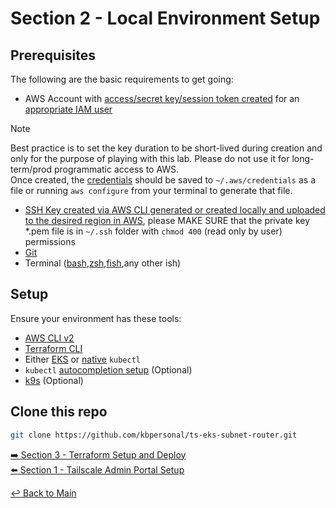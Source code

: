 # Section 2 - Local Environment Setup

## Prerequisites

The following are the basic requirements to get going:

- AWS Account with [access/secret key/session token created](https://docs.aws.amazon.com/IAM/latest/UserGuide/id_credentials_access-keys.html) for an [appropriate IAM user](https://docs.aws.amazon.com/IAM/latest/UserGuide/access-keys-admin-managed.html)

> [!NOTE]
> Best practice is to set the key duration to be short-lived during creation and only for the purpose of playing with this lab. Please do not use it for long-term/prod programmatic access to AWS.  
  Once created, the [credentials](https://docs.aws.amazon.com/cli/v1/userguide/cli-configure-files.html) should be saved to ```~/.aws/credentials``` as a file or running ```aws configure``` from your terminal to generate that file.

- [SSH Key created via AWS CLI generated or created locally and uploaded to the desired region in AWS](https://docs.aws.amazon.com/AWSEC2/latest/UserGuide/create-key-pairs.html), please MAKE SURE that the private key *.pem file is in `~/.ssh` folder with `chmod 400` (read only by user) permissions
- [Git](https://github.com/git-guides/install-git)
- Terminal ([bash](https://www.gnu.org/software/bash/),[zsh](https://ohmyz.sh/),[fish](https://fishshell.com/),any other ish)

## Setup

Ensure your environment has these tools:

- [AWS CLI v2](https://docs.aws.amazon.com/cli/latest/userguide/getting-started-install.html)
- [Terraform CLI](https://developer.hashicorp.com/terraform/tutorials/aws-get-started/install-cli)
- Either [EKS](https://docs.aws.amazon.com/eks/latest/userguide/install-kubectl.html) or [native](https://kubernetes.io/docs/tasks/tools/#kubectl) ```kubectl```
- ```kubectl``` [autocompletion setup](https://kubernetes.io/docs/reference/kubectl/generated/kubectl_completion/) (Optional)
- [k9s](https://k9scli.io/topics/install/) (Optional)

## Clone this repo

```bash
git clone https://github.com/kbpersonal/ts-eks-subnet-router.git
```

[:arrow_right: Section 3 - Terraform Setup and Deploy](section-3-terraform-setup.md)  
[:arrow_left: Section 1 - Tailscale Admin Portal Setup](section-1-ts-admin-portal.md)

[:leftwards_arrow_with_hook: Back to Main](../README.md)
